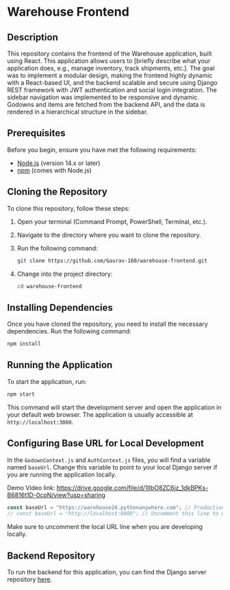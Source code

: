 # Warehouse Frontend

## Description
This repository contains the frontend of the Warehouse application, built using React. This application allows users to [briefly describe what your application does, e.g., manage inventory, track shipments, etc.].
The goal was to implement a modular design, making the frontend highly dynamic with a React-based UI, and the backend scalable and secure using Django REST framework with JWT authentication and social login integration.
The sidebar navigation was implemented to be responsive and dynamic. Godowns and items are fetched from the backend API, and the data is rendered in a hierarchical structure in the sidebar.

## Prerequisites
Before you begin, ensure you have met the following requirements:
- [Node.js](https://nodejs.org/en/) (version 14.x or later)
- [npm](https://www.npmjs.com/) (comes with Node.js)

## Cloning the Repository

To clone this repository, follow these steps:

1. Open your terminal (Command Prompt, PowerShell, Terminal, etc.).
2. Navigate to the directory where you want to clone the repository.
3. Run the following command:

   ```bash
   git clone https://github.com/Gaurav-160/warehouse-frontend.git
   ```

4. Change into the project directory:

   ```bash
   cd warehouse-frontend
   ```

## Installing Dependencies

Once you have cloned the repository, you need to install the necessary dependencies. Run the following command:

```bash
npm install
```

## Running the Application

To start the application, run:

```bash
npm start
```

This command will start the development server and open the application in your default web browser. The application is usually accessible at `http://localhost:3000`.

## Configuring Base URL for Local Development

In the `GodownContext.js` and `AuthContext.js` files, you will find a variable named `baseUrl`. Change this variable to point to your local Django server if you are running the application locally.

Demo Video link: https://drive.google.com/file/d/1lIbO8ZC6jz_1dkBPKs-B6816t1D-0cpN/view?usp=sharing

```javascript
const baseUrl = "https://warehouse24.pythonanywhere.com"; // Production URL
// const baseUrl = "http://localhost:8000"; // Uncomment this line to use local Django server
```

Make sure to uncomment the local URL line when you are developing locally.

## Backend Repository
To run the backend for this application, you can find the Django server repository [here](https://github.com/Gaurav-160/warehouse-backend).
